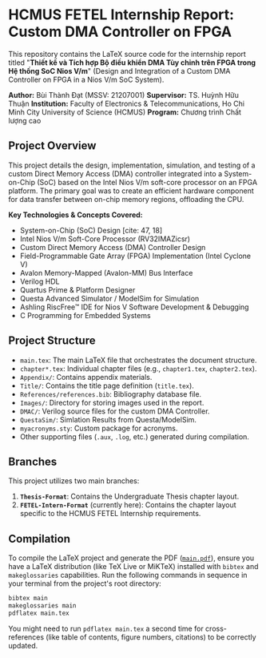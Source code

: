 # HCMUS FETEL Internship Report: Custom DMA Controller on FPGA

This repository contains the LaTeX source code for the internship report titled "**Thiết kế và Tích hợp Bộ điều khiển DMA Tùy chỉnh trên FPGA trong Hệ thống SoC Nios V/m**" (Design and Integration of a Custom DMA Controller on FPGA in a Nios V/m SoC System).

**Author:** Bùi Thành Đạt (MSSV: 21207001)
**Supervisor:** TS. Huỳnh Hữu Thuận
**Institution:** Faculty of Electronics & Telecommunications, Ho Chi Minh City University of Science (HCMUS)
**Program:** Chương trình Chất lượng cao

## Project Overview

This project details the design, implementation, simulation, and testing of a custom Direct Memory Access (DMA) controller integrated into a System-on-Chip (SoC) based on the Intel Nios V/m soft-core processor on an FPGA platform. The primary goal was to create an efficient hardware component for data transfer between on-chip memory regions, offloading the CPU.

**Key Technologies & Concepts Covered:**
*   System-on-Chip (SoC) Design [cite: 47, 18]
*   Intel Nios V/m Soft-Core Processor (RV32IMAZicsr)
*   Custom Direct Memory Access (DMA) Controller Design 
*   Field-Programmable Gate Array (FPGA) Implementation (Intel Cyclone V) 
*   Avalon Memory-Mapped (Avalon-MM) Bus Interface 
*   Verilog HDL 
*   Quartus Prime & Platform Designer
*   Questa Advanced Simulator / ModelSim for Simulation
*   Ashling RiscFree™ IDE for Nios V Software Development & Debugging 
*   C Programming for Embedded Systems 

## Project Structure

*   `main.tex`: The main LaTeX file that orchestrates the document structure.
*   `chapter*.tex`: Individual chapter files (e.g., `chapter1.tex`, `chapter2.tex`).
*   `Appendix/`: Contains appendix materials.
*   `Title/`: Contains the title page definition (`title.tex`).
*   `References/references.bib`: Bibliography database file.
*   `Images/`: Directory for storing images used in the report.
*   `DMAC/`: Verilog source files for the custom DMA Controller.
*   `QuestaSim/`: Simlation Results from Questa/ModelSim.
*   `myacronyms.sty`: Custom package for acronyms.
*   Other supporting files (`.aux`, `.log`, etc.) generated during compilation.

## Branches

This project utilizes two main branches:

1.  **`Thesis-Format`**: Contains the Undergraduate Thesis chapter layout.
2.  **`FETEL-Intern-Format`** (currently here): Contains the chapter layout specific to the HCMUS FETEL Internship requirements.

## Compilation

To compile the LaTeX project and generate the PDF ([`main.pdf`](main.pdf)), ensure you have a LaTeX distribution (like TeX Live or MiKTeX) installed with `bibtex` and `makeglossaries` capabilities. Run the following commands in sequence in your terminal from the project's root directory:

```bash
bibtex main
makeglossaries main
pdflatex main.tex
```

You might need to run `pdflatex main.tex` a second time for cross-references (like table of contents, figure numbers, citations) to be correctly updated.
